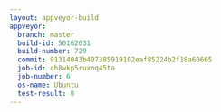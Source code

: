 ```yaml
---
layout: appveyor-build
appveyor:
  branch: master
  build-id: 50162031
  build-number: 729
  commit: 91314043b407385919102eaf85224b2f18a60665
  job-id: ch8wkp5ruxnq45ta
  job-number: 6
  os-name: Ubuntu
  test-result: 0
---
```

